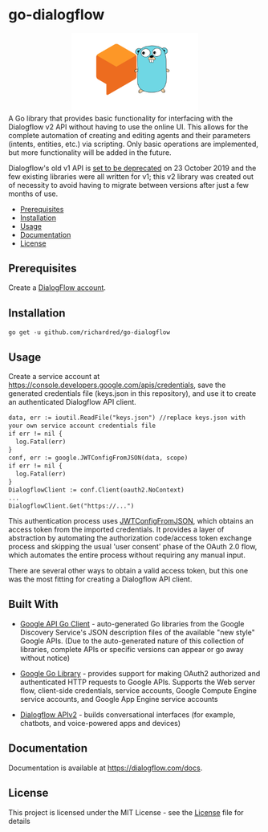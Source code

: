 # go-dialogflow
<div align="center">
	<img src="logo.png" width="50%"/>
</div>
A Go library that provides basic functionality for interfacing with the Dialogflow v2 API without having to use the online UI. This allows for the complete automation of creating and editing agents and their parameters (intents, entities, etc.) via scripting. Only basic operations are implemented, but more functionality will be added in the future.

Dialogflow's old v1 API is [set to be deprecated](https://dialogflow.com/docs/reference/v1-v2-migration-guide) on 23 October 2019 and the few existing libraries were all written for v1; this v2 library was created out of necessity to avoid having to migrate between versions after just a few months of use.

* [Prerequisites](#prerequisites)
* [Installation](#installation)
* [Usage](#usage)
* [Documentation](#documentation)
* [License](#license)

## Prerequisites
Create a [DialogFlow account](https://dialogflow.com/).

## Installation
```shell
go get -u github.com/richardred/go-dialogflow
```

## Usage
Create a service account at https://console.developers.google.com/apis/credentials, save the generated credentials file (keys.json in this repository), and use it to create an authenticated Dialogflow API client.

```golang
data, err := ioutil.ReadFile("keys.json") //replace keys.json with your own service account credentials file
if err != nil {
  log.Fatal(err)
}
conf, err := google.JWTConfigFromJSON(data, scope)
if err != nil {
  log.Fatal(err)
}
DialogflowClient := conf.Client(oauth2.NoContext)
...
DialogflowClient.Get("https://...")
```
This authentication process uses [JWTConfigFromJSON](https://godoc.org/golang.org/x/oauth2/google#example-JWTConfigFromJSON), which obtains an access token from the imported credentials. It provides a layer of abstraction by automating the authorization code/access token exchange process and skipping the usual 'user consent' phase of the OAuth 2.0 flow, which automates the entire process without requiring any manual input.

There are several other ways to obtain a valid access token, but this one was the most fitting for creating a Dialogflow API client.

## Built With
* [Google API Go Client](https://github.com/googleapis/google-api-go-client) - auto-generated Go libraries from the Google Discovery Service's JSON description files of the available "new style" Google APIs. (Due to the auto-generated nature of this collection of libraries, complete APIs or specific versions can appear or go away without notice)

* [Google Go Library](https://godoc.org/golang.org/x/oauth2/google) - provides support for making OAuth2 authorized and authenticated HTTP requests to Google APIs. Supports the Web server flow, client-side credentials, service accounts, Google Compute Engine service accounts, and Google App Engine service accounts

* [Dialogflow APIv2](https://cloud.google.com/dialogflow/docs/reference/rest/v2-overview) - builds conversational interfaces (for example, chatbots, and voice-powered apps and devices)

## Documentation
Documentation is available at https://dialogflow.com/docs.

## License
This project is licensed under the MIT License - see the [License](LICENSE) file for details
